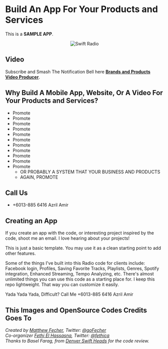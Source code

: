 # Build An App For Your Products and Services

This is a **SAMPLE APP**.

<p align="center">
    <img alt="Swift Radio" src="https://fethica.com/assets/img/web/swift-radio.jpg">
</p>

## Video
Subscribe and Smash The Notification Bell here [**Brands and Products Video Producer**](https://www.youtube.com/Azririch888).

## Why Build A Mobile App, Website, Or A Video For Your Products and Services?

- Promote
- Promote
- Promote
- Promote
- Promote
- Promote
- Promote
- Promote
- Promote
- Promote
- Promote
  * OR PROBABLY A SYSTEM THAT YOUR BUSINESS AND PRODUCTS 
  * AGAIN, PROMOTE

## Call Us  
- +6013-885 6416 Azril Amir

## Creating an App

If you create an app with the code, or interesting project inspired by the code, shoot me an email. I love hearing about your projects!

This is just a basic template. You may use it as a clean starting point to add other features.

Some of the things I've built into this Radio code for clients include: Facebook login, Profiles, Saving Favorite Tracks, Playlists, Genres, Spotify integration, Enhanced Streaming, Tempo Analyzing, etc. There's almost unlimited things you can use this code as a starting place for. I keep this repo lightweight. That way you can customize it easily. 

Yada Yada Yada, Difficult? Call Me +6013-885 6416 Azril Amir

## This Images and OpenSource Codes Credits Goes To
*Created by [Matthew Fecher](http://matthewfecher.com), Twitter: [@goFecher](http://twitter.com/goFecher)*  
*Co-organizer [Fethi El Hassasna](https://fethica.com), Twitter: [@fethica](https://twitter.com/fethica)*  
*Thanks to Basel Farag, from [Denver Swift Heads](http://www.meetup.com/Denver-Swift-Heads/) for the code review.*  
